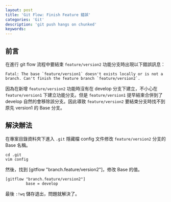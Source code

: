 ```yaml
---
layout: post
title: 'Git Flow: Finish Feature 錯誤'
categories: 'Git'
description: 'git push hangs on chunked'
keywords: 
---
```


## 前言
在進行 git flow 流程中要結束 `feature/version2` 功能分支時出現以下錯誤訊息：

```
Fatal: The base `feature/version1` doesn't exists locally or is not a branch. Can't finish the feature branch `feature/version2`.
```

因為在新增 `feature/version2` 功能時沒有在 develop 分支下建立，不小心在 `feature/version1` 下建立功能分支。但是 `feature/version1` 提早結束合併到了 develop 自然的會移除該分支。因此導致 `feature/version2` 要結束分支時找不到原先 version1 的 Base 分支。

## 解決辦法
在專案目錄資料夾下進入 `.git` 隱藏檔 config 文件修改 `feature/version2` 分支的 Base 名稱。

```
cd .git
vim config
```

然後，找到 [gitflow "branch.feature/version2"]，修改 Base 的值。

```
[gitflow "branch.feature/version2"]
         base = develop
```

最後 `:!wq` 儲存退出，問題就解決了。
